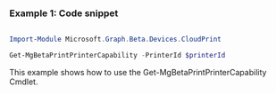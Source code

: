 ### Example 1: Code snippet

```powershell

Import-Module Microsoft.Graph.Beta.Devices.CloudPrint

Get-MgBetaPrintPrinterCapability -PrinterId $printerId

```
This example shows how to use the Get-MgBetaPrintPrinterCapability Cmdlet.

